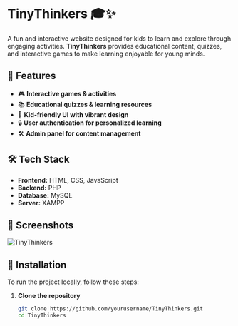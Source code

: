 # TinyThinkers 🎓✨  

A fun and interactive website designed for kids to learn and explore through engaging activities. **TinyThinkers** provides educational content, quizzes, and interactive games to make learning enjoyable for young minds.  

## 🚀 Features  
- 🎮 **Interactive games & activities**  
- 📚 **Educational quizzes & learning resources**  
- 🎨 **Kid-friendly UI with vibrant design**  
- 🔒 **User authentication for personalized learning**  
- 🛠 **Admin panel for content management**  

## 🛠 Tech Stack  
- **Frontend:** HTML, CSS, JavaScript  
- **Backend:** PHP  
- **Database:** MySQL  
- **Server:** XAMPP  

## 📸 Screenshots  
![TinyThinkers](https://github.com/yourusername/TinyThinkers/assets/your-image-link)  

## 🔧 Installation  
To run the project locally, follow these steps:  

1. **Clone the repository**  
   ```sh
   git clone https://github.com/yourusername/TinyThinkers.git
   cd TinyThinkers

